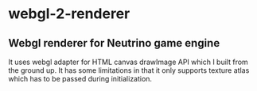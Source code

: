 # webgl-2-renderer
## Webgl renderer for Neutrino game engine
It uses webgl adapter for HTML canvas drawImage API which I built from the ground up. It has some limitations in that it only supports texture atlas which has to be passed during initialization.
